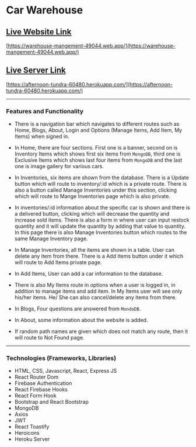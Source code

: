 # Car Warehouse

## [Live Website Link](https://warehouse-mangement-49044.web.app/)
[https://warehouse-mangement-49044.web.app/](https://warehouse-mangement-49044.web.app/)

## [Live Server Link](https://afternoon-tundra-60480.herokuapp.com/)
[https://afternoon-tundra-60480.herokuapp.com/](https://afternoon-tundra-60480.herokuapp.com/)

--------------
### Features and Functionality
* There is a navigation bar which navigates to different routes such as Home, Blogs, About, Login and Options (Manage Items, Add Item, My Items) when signed in.

* In Home, there are four sections. First one is a banner, second on is Inventory Items which shows first six items from `MongoDB`, third one is Exclusive Items which shows last four items from `MongoDB` and the last one is image gallery for various cars.

* In Inventories, six items are shown from the database. There is a Update button which will route to inventory/:id which is a private route. There is also a button called Manage Inventories under this section, clicking which will route to Mange Inventories page which is also private.

* In inventories/:id information about the specific car is shown and there is a delivered button, clicking which will decrease the quantity and increase sold items. There is also a form in where user can input restock quantity and it will update the quantity by adding that value to quantity. In this page there is also Manage Inventories button which routes to the same Manage Inventory page.

* In Manage Inventories, all the items are shown in a table. User can delete any item from there. There is a Add Items button under it which will route to Add Items private page.

* In Add Items, User can add a car information to the database.

* There is also My Items route in options when a user is logged in, in addition to manage items and add item. In My Items user will see only his/her items. He/ She can also cancel/delete any items from there.

* In Blogs, Four questions are answered from `MondoDB`.

* In About, some information about the website is added.

* If random path names are given which does not match any route, then it will route to Not Found page.

--------------
### Technologies (Frameworks, Libraries)
* HTML, CSS, Javascript, React, Express JS
* React Router Dom
* Firebase Authentication
* React Firebase Hooks
* React Form Hook
* Bootstrap and React Bootstrap
* MongoDB
* Axios
* JWT
* React Toastify
* Heroicons
* Heroku Server
